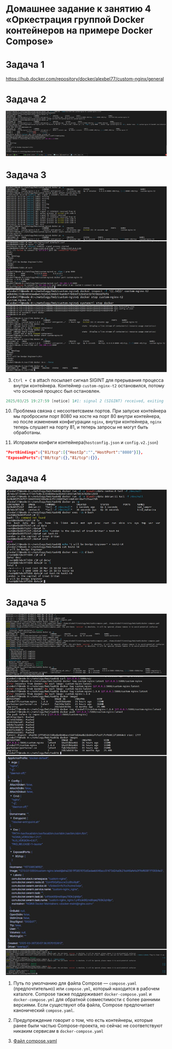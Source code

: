 # Домашнее задание к занятию 4 «Оркестрация группой Docker контейнеров на примере Docker Compose»

# Задача 1

https://hub.docker.com/repository/docker/alexbel77/custom-nginx/general

# Задача 2

<center>
<img src="img/docker-t2.JPG">
</center>

# Задача 3

<center>
<img src="img/docker-t3-attach.JPG">
</center>

<center>
<img src="img/docker-port81-t3.JPG">
</center>

<center>
<img src="img/stop-docker-t3.JPG">
</center>

<center>
<img src="img/docker-t2-11-12.JPG">
</center>

3. `Ctrl + C` в attach посылает сигнал SIGINT для прерывания процесса внутри контейнера. Контейнер `custom-nginx-t2` остановился, потому что основной процесс был остановлен.

```ps1
2025/03/25 19:27:59 [notice] 1#1: signal 2 (SIGINT) received, exiting
```

10. Проблема связна с несоответсвием портов. При запуске контейнера мы пробросили порт 8080 на хосте на порт 80 внутри контейнера, но после изменения конфигурации `nginx`, внутри контейнера, `nginx` теперь слушает на порту 81, и теперь запросы не могут быть обработаны.

11. Исправили конфиги контейнера(`hostconfig.json` и `config.v2.json`)

```json
"PortBindings":{"81/tcp":[{"HostIp":"","HostPort":"8080"}]},
"ExposedPorts":{"80/tcp":{},"81/tcp":{}},
```

# Задача 4

<center>
<img src="img/docker-t4.JPG">
</center>

# Задача 5

<center>
<img src="img/compose-include-t5.JPG">
</center>

<center>
<img src="img/docker-local-registry-t5.JPG">
</center>

<center>
<img src="img/portainer-t5.JPG">
</center>

<center>
<img src="img/remove-compose-t5.JPG">
</center>

1. Путь по умолчанию для файла Compose — `compose.yaml` (предпочтительно) или `compose.yml`, который находится в рабочем каталоге. Compose также поддерживает `docker-compose.yaml` и `docker-compose.yml` для обратной совместимости с более ранними версиями. Если существуют оба файла, Compose предпочитает канонический `compose.yaml`.

7. Предупреждение говорит о том, что есть контейнеры, которые ранее были частью Compose-проекта, но сейчас не соответствуют никаким сервисам в `docker-compose.yaml`

8. [Файл compose.yaml](https://github.com/alex-bel31/virtd-homeworks/blob/main/virt-03-docker-intro/compose.yaml)